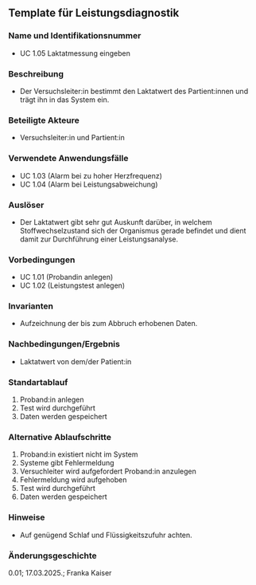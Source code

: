 ## Template für Leistungsdiagnostik

### Name und Identifikationsnummer
- UC 1.05 Laktatmessung eingeben 
  
### Beschreibung
- Der Versuchsleiter:in bestimmt den Laktatwert des Partient:innen und trägt ihn in das System ein. 

### Beteiligte Akteure
- Versuchsleiter:in und Partient:in
### Verwendete Anwendungsfälle
- UC 1.03 (Alarm bei zu hoher Herzfrequenz)
- UC 1.04 (Alarm bei Leistungsabweichung)
  
### Auslöser 
- Der Laktatwert gibt sehr gut Auskunft darüber, in welchem Stoffwechselzustand sich der Organismus gerade befindet und dient damit zur Durchführung einer Leistungsanalyse. 
### Vorbedingungen
-   UC 1.01 (Probandin anlegen)
-   UC 1.02 (Leistungstest anlegen)

### Invarianten
- Aufzeichnung der bis zum Abbruch erhobenen Daten.

### Nachbedingungen/Ergebnis
- Laktatwert von dem/der Patient:in  

### Standartablauf
1. Proband:in anlegen
2. Test wird durchgeführt
3. Daten werden gespeichert 

### Alternative Ablaufschritte
1. Proband:in existiert nicht im System
2. Systeme gibt Fehlermeldung
3. Versuchleiter wird aufgefordert Proband:in anzulegen
4. Fehlermeldung wird aufgehoben
5. Test wird durchgeführt
6. Daten werden gespeichert

### Hinweise
- Auf genügend Schlaf und Flüssigkeitszufuhr achten.

### Änderungsgeschichte
0.01; 17.03.2025.; Franka Kaiser
